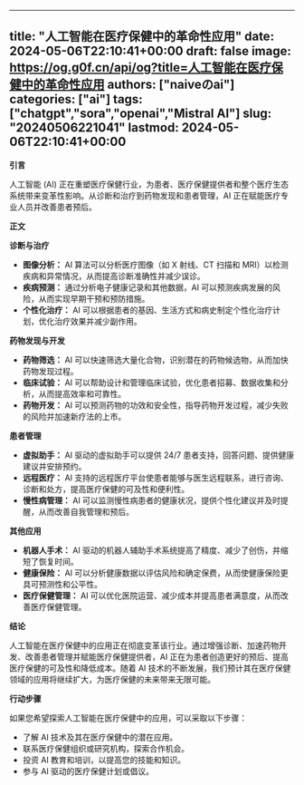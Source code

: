 
---
title: "人工智能在医疗保健中的革命性应用"
date: 2024-05-06T22:10:41+00:00
draft: false
image: https://og.g0f.cn/api/og?title=人工智能在医疗保健中的革命性应用
authors: ["naiveのai"]
categories: ["ai"]
tags: ["chatgpt","sora","openai","Mistral AI"]
slug: "20240506221041"
lastmod: 2024-05-06T22:10:41+00:00
---
**引言**

人工智能 (AI) 正在重塑医疗保健行业，为患者、医疗保健提供者和整个医疗生态系统带来变革性影响。从诊断和治疗到药物发现和患者管理，AI 正在赋能医疗专业人员并改善患者预后。

**正文**

**诊断与治疗**

* **图像分析：** AI 算法可以分析医疗图像（如 X 射线、CT 扫描和 MRI）以检测疾病和异常情况，从而提高诊断准确性并减少误诊。
* **疾病预测：** 通过分析电子健康记录和其他数据，AI 可以预测疾病发展的风险，从而实现早期干预和预防措施。
* **个性化治疗：** AI 可以根据患者的基因、生活方式和病史制定个性化治疗计划，优化治疗效果并减少副作用。

**药物发现与开发**

* **药物筛选：** AI 可以快速筛选大量化合物，识别潜在的药物候选物，从而加快药物发现过程。
* **临床试验：** AI 可以帮助设计和管理临床试验，优化患者招募、数据收集和分析，从而提高效率和可靠性。
* **药物开发：** AI 可以预测药物的功效和安全性，指导药物开发过程，减少失败的风险并加速新疗法的上市。

**患者管理**

* **虚拟助手：** AI 驱动的虚拟助手可以提供 24/7 患者支持，回答问题、提供健康建议并安排预约。
* **远程医疗：** AI 支持的远程医疗平台使患者能够与医生远程联系，进行咨询、诊断和处方，提高医疗保健的可及性和便利性。
* **慢性病管理：** AI 可以监测慢性病患者的健康状况，提供个性化建议并及时提醒，从而改善自我管理和预后。

**其他应用**

* **机器人手术：** AI 驱动的机器人辅助手术系统提高了精度、减少了创伤，并缩短了恢复时间。
* **健康保险：** AI 可以分析健康数据以评估风险和确定保费，从而使健康保险更具可预测性和公平性。
* **医疗保健管理：** AI 可以优化医院运营、减少成本并提高患者满意度，从而改善医疗保健管理。

**结论**

人工智能在医疗保健中的应用正在彻底变革该行业。通过增强诊断、加速药物开发、改善患者管理并赋能医疗保健提供者，AI 正在为患者创造更好的预后、提高医疗保健的可及性和降低成本。随着 AI 技术的不断发展，我们预计其在医疗保健领域的应用将继续扩大，为医疗保健的未来带来无限可能。

**行动步骤**

如果您希望探索人工智能在医疗保健中的应用，可以采取以下步骤：

* 了解 AI 技术及其在医疗保健中的潜在应用。
* 联系医疗保健组织或研究机构，探索合作机会。
* 投资 AI 教育和培训，以提高您的技能和知识。
* 参与 AI 驱动的医疗保健计划或倡议。